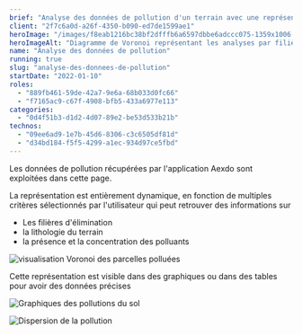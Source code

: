 ```yaml
---
brief: "Analyse des données de pollution d'un terrain avec une représentation visuelle claire pour comprendre cette pollution et comment elle évolue en fonction de la profondeur"
client: "2f7c6a0d-a26f-4350-b090-ed7de1599ae1"
heroImage: "/images/f8eab1216bc38bf2dfffb6a6597dbbe6adccc075-1359x1006.png"
heroImageAlt: "Diagramme de Voronoi représentant les analyses par filière d'élimination"
name: "Analyse des données de pollution"
running: true
slug: "analyse-des-donnees-de-pollution"
startDate: "2022-01-10"
roles:
  - "889fb461-59de-42a7-9e6a-68b033d0fc66"
  - "f7165ac9-c67f-4908-bfb5-433a6977e113"
categories:
  - "0d4f51b3-d1d2-4d07-89e2-be53d533b21b"
technos:
  - "09ee6ad9-1e7b-45d6-8306-c3c6505df81d"
  - "d34bd184-f5f5-4299-a1ec-934d97ce5fbd"
---
```


Les données de pollution récupérées par l'application Aexdo sont exploitées dans cette page.

La représentation est entièrement dynamique, en fonction de multiples critères sélectionnés par l'utilisateur qui peut retrouver des informations sur

- Les filières d'élimination
- la lithologie du terrain
- la présence et la concentration des polluants

![visualisation Voronoi des parcelles polluées](/images/095ecf5da2a1e21f1ce80901c2fbb56730d2db34-1606x1229.jpg)

Cette représentation est visible dans des graphiques ou dans des tables pour avoir des données précises

![Graphiques des pollutions du sol](/images/0464890b09e2a0f63a985b5c08306c100cc6dab1-1619x1064.jpg)

![Dispersion de la pollution](/images/099cdfb6ee3e8377b6ee551b4ee029e11ff7366a-1381x739.jpg)
